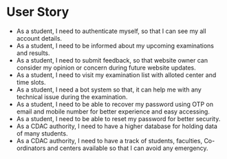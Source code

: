# User Story
- As a student, I need to authenticate myself, so that I can see my all account details.
- As a student, I need to be informed about my upcoming examinations and results.
- As a student, I need to submit feedback, so that website owner can consider my opinion or concern during future website updates.
- As a student, I need to visit my examination list with alloted center and time slots.
- As a student, I need a bot system so that, it can help me with any technical issue during the examination.
- As a student, I need to be able to recover my password using OTP on email and mobile number for better experience and easy accessing.
- As a student, I need to be able to reset my password for better security.
- As a CDAC authority, I need to have a higher database for holding data of many students.
- As a CDAC authority, I need to have a track of students, faculties, Co-ordinators and centers available so that I can avoid any emergency.
